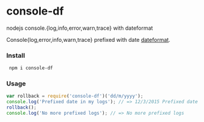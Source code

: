 # console-df
nodejs console.{log,info,error,warn,trace} with dateformat

Console{log,error,info,warn,trace} prefixed with date [dateformat](https://github.com/felixge/node-dateformat).

### Install
```sh
 npm i console-df
```

### Usage
```js
var rollback = require('console-df')('dd/m/yyyy');
console.log('Prefixed date in my logs'); // => 12/3/2015 Prefixed date in my logs
rollback();
console.log('No more prefixed logs'); // => No more prefixed logs
```
